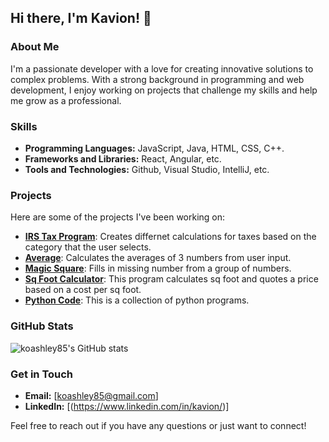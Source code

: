 ## Hi there, I'm Kavion! 👋

### About Me
I'm a passionate developer with a love for creating innovative solutions to complex problems. With a strong background in programming and web development, I enjoy working on projects that challenge my skills and help me grow as a professional.

### Skills
- **Programming Languages:** JavaScript, Java, HTML, CSS, C++.
- **Frameworks and Libraries:** React, Angular, etc.
- **Tools and Technologies:** Github, Visual Studio, IntelliJ, etc.

### Projects
Here are some of the projects I've been working on:

- [**IRS Tax Program**](https://github.com/koashley85/Irs-Tax-Program/): Creates differnet calculations for taxes based on the category that the user selects.
- [**Average**](https://github.com/koashley85/Average/): Calculates the averages of 3 numbers from user input.
- [**Magic Square**](https://github.com/koashley85/magicSquare/): Fills in missing number from a group of numbers.
- [**Sq Foot Calculator**](https://github.com/koashley85/Sq-Foot-Calculator/): This program calculates sq foot and quotes a price based on a cost per sq foot.
- [**Python Code**](https://github.com/koashley85/Python-Code/): This is a collection of python programs.

### GitHub Stats
![koashley85's GitHub stats](https://github-readme-stats.vercel.app/api?username=koashley85&show_icons=true&theme=radical)

### Get in Touch
- **Email:** [koashley85@gmail.com]
- **LinkedIn:** [(https://www.linkedin.com/in/kavion/)]
  
Feel free to reach out if you have any questions or just want to connect!

```
